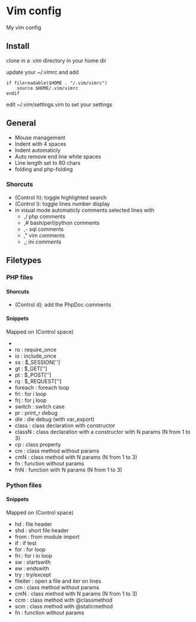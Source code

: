 # Vim config

My vim config

## Install

clone in a .vim directory in your home dir

update your ~/.vimrc and add

    if filereadable($HOME . "/.vim/vimrc")
        source $HOME/.vim/vimrc
    endif

edit ~/.vim/settings.vim to set your settings

## General

 * Mouse management
 * Indent with 4 spaces
 * Indent automaticly
 * Auto remove end line white spaces
 * Line length set to 80 chars
 * folding and php-folding

### Shorcuts

 * <C-h> (Control h): toggle highlighted search
 * <C-l> (Control l): toggle lines number display
 * in visual mode automaticly comments selected lines with
    * ,/ php comments
    * ,# bash/perl/python comments
    * ,- sql comments
    * ," vim comments
    * ,; ini comments

## Filetypes

### PHP files

#### Shorcuts

 * <C-d> (Control d): add the PhpDoc comments

#### Snippets

Mapped on <C-space> (Control space)

 * <? : Add file header
 * ro : require_once
 * io : include_once
 * ss : $_SESSION['']
 * gt : $_GET['']
 * pt : $_POST['']
 * rq : $_REQUEST['']
 * foreach : foreach loop
 * fri : for i loop
 * frj : for j loop
 * switch : switch case
 * pr : print_r debug
 * die : die debug (with var_export)
 * class : class declaration with constructor
 * classN : class declaration with a constructor with N params (N from 1 to 3)
 * cp : class property
 * cm : class method without params
 * cmN : class method with N params (N from 1 to 3)
 * fn : function without params
 * fnN : function with N params (N from 1 to 3)

### Python files

#### Snippets

Mapped on <C-space> (Control space)

 * hd : file header
 * shd : short file header
 * from : from module import
 * if : if test
 * for : for loop
 * fri : for i in loop
 * sw : startswith
 * ew : endswith
 * try : try/except
 * fileiter : open a file and iter on lines
 * cm : class method without params
 * cmN : class method with N params (N from 1 to 3)
 * ccm : class method with @classmethod
 * scm : class method with @staticmethod
 * fn : function without params

